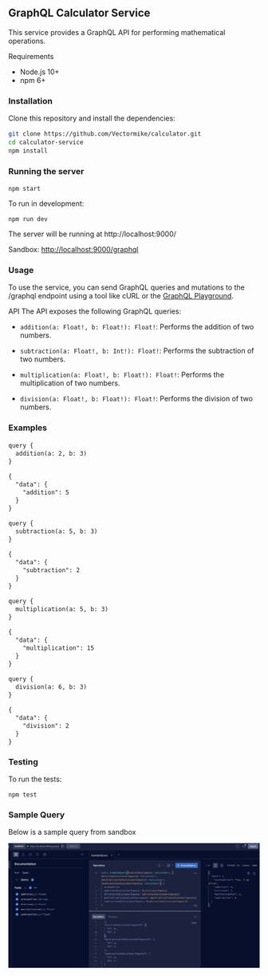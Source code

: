 ## GraphQL Calculator Service

This service provides a GraphQL API for performing mathematical operations.

Requirements

- Node.js 10+
- npm 6+

### Installation

Clone this repository and install the dependencies:

```bash
git clone https://github.com/Vectormike/calculator.git
cd calculator-service
npm install
```

### Running the server

```
npm start
```

To run in development:

```
npm run dev
```

The server will be running at http://localhost:9000/

Sandbox: [http://localhost:9000/graphql]()

### Usage

To use the service, you can send GraphQL queries and mutations to the /graphql endpoint using a tool like cURL or the [GraphQL Playground](https://github.com/graphql/graphql-playground).

API
The API exposes the following GraphQL queries:

- `addition(a: Float!, b: Float!): Float!`: Performs the addition of two numbers.

- `subtraction(a: Float!, b: Int!): Float!`: Performs the subtraction of two numbers.

- `multiplication(a: Float!, b: Float!): Float!`: Performs the multiplication of two numbers.

- `division(a: Float!, b: Float!): Float!`: Performs the division of two numbers.

### Examples

```
query {
  addition(a: 2, b: 3)
}
```

```
{
  "data": {
    "addition": 5
  }
}
```

```
query {
  subtraction(a: 5, b: 3)
}
```

```
{
  "data": {
    "subtraction": 2
  }
}
```

```
query {
  multiplication(a: 5, b: 3)
}
```

```
{
  "data": {
    "multiplication": 15
  }
}
```

```
query {
  division(a: 6, b: 3)
}
```

```
{
  "data": {
    "division": 2
  }
}
```

### Testing

To run the tests:

```
npm test
```

### Sample Query

Below is a sample query from sandbox

![](./sample.png)
